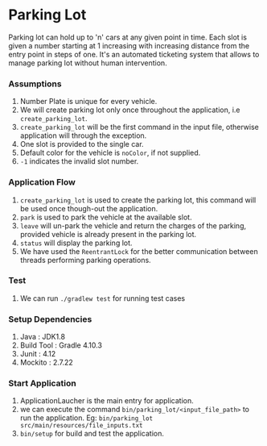 # Parking Lot
Parking lot can hold up to 'n' cars at any given point in time. 
Each slot is given a number starting at 1 increasing with increasing distance from the entry point in steps of one. It's an automated ticketing system that allows to manage parking lot without human intervention.

### Assumptions
1. Number Plate is unique for every vehicle.
2. We will create parking lot only once throughout the application, i.e `create_parking_lot`.
3. `create_parking_lot` will be the first command in the input file, otherwise application will through the exception.
3. One slot is provided to the single car.
4. Default color for the vehicle is `noColor`, if not supplied.
5. `-1` indicates the invalid slot number.

### Application Flow
1. `create_parking_lot` is used to create the parking lot, this command will be used once though-out the application. 
2. `park` is used to park the vehicle at the available slot.
3. `leave` will un-park the vehicle and return the charges of the parking, provided vehicle is already present in the parking lot.
4. `status` will display the parking lot.
5.  We have used the `ReentrantLock` for the better communication between threads performing parking operations.

### Test
1. We can run `./gradlew test`  for running test cases

### Setup Dependencies
1. Java : JDK1.8
2. Build Tool : Gradle 4.10.3
3. Junit : 4.12
4. Mockito : 2.7.22


### Start Application
1. ApplicationLaucher is the main entry for application.
2. we can execute the command `bin/parking_lot/<input_file_path>` to run the application. Eg: `bin/parking_lot src/main/resources/file_inputs.txt`
3. `bin/setup` for build and test the application.
